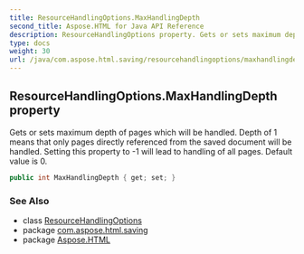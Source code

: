 ```yaml
---
title: ResourceHandlingOptions.MaxHandlingDepth
second_title: Aspose.HTML for Java API Reference
description: ResourceHandlingOptions property. Gets or sets maximum depth of pages which will be handled. Depth of 1 means that only pages directly referenced from the saved document will be handled. Setting this property to -1 will lead to handling of all pages. Default value is 0
type: docs
weight: 30
url: /java/com.aspose.html.saving/resourcehandlingoptions/maxhandlingdepth/
---
```

## ResourceHandlingOptions.MaxHandlingDepth property

Gets or sets maximum depth of pages which will be handled. Depth of 1 means that only pages directly referenced from the saved document will be handled. Setting this property to -1 will lead to handling of all pages. Default value is 0.

```java
public int MaxHandlingDepth { get; set; }
```

### See Also

* class [ResourceHandlingOptions](../)
* package [com.aspose.html.saving](../../../com.aspose.html.saving/)
* package [Aspose.HTML](../../../)
